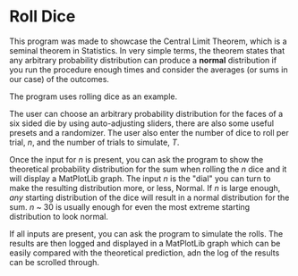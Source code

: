 # Roll Dice

This program was made to showcase the Central Limit Theorem, which is a seminal theorem in Statistics.  In very simple terms, the theorem states that any arbitrary probability distribution can produce a **normal** distribution if you run the procedure enough times and consider the averages (or sums in our case) of the outcomes.

The program uses rolling dice as an example.  

The user can choose an arbitrary probability distribution for the faces of a six sided die by using auto-adjusting sliders, there are also some useful presets and a randomizer.  The user also enter the number of dice to roll per trial, $n$, and the number of trials to simulate, *T*.  

Once the input for $n$ is present, you can ask the program to show the theoretical probability distribution for the sum when rolling the $n$ dice and it will display a MatPlotLib graph.  The input $n$ is the "dial" you can turn to make the resulting distribution more, or less, Normal.  If $n$ is large enough, *any* starting distribution of the dice will result in a normal distribution for the sum.  $n$ ~ 30 is usually enough for even the most extreme starting distribution to look normal.

If all inputs are present, you can ask the program to simulate the rolls. The results are then logged and displayed in a MatPlotLib graph which can be easily compared with the theoretical prediction, adn the log of the results can be scrolled through.
